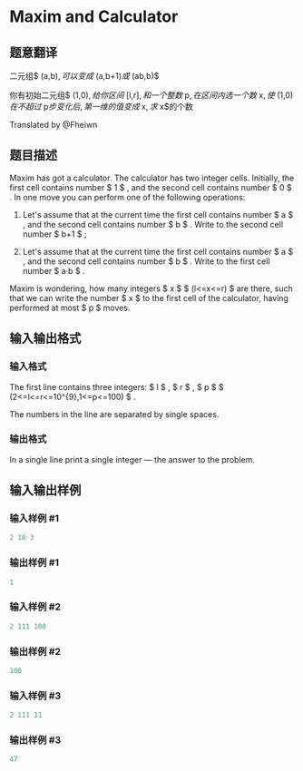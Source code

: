 # Maxim and Calculator

## 题意翻译

二元组$ (a,b)$,可以变成$ (a,b+1)$或$ (ab,b)$

你有初始二元组$ (1,0)$,给你区间$ [l,r]$,和一个整数$ p$,在区间内选一个数$ x$,使$ (1,0)$在不超过$ p$步变化后,第一维的值变成$ x$,求$ x$的个数

Translated by @Fheiwn

## 题目描述

Maxim has got a calculator. The calculator has two integer cells. Initially, the first cell contains number $ 1 $ , and the second cell contains number $ 0 $ . In one move you can perform one of the following operations:

1. Let's assume that at the current time the first cell contains number $ a $ , and the second cell contains number $ b $ . Write to the second cell number $ b+1 $ ;

2. Let's assume that at the current time the first cell contains number $ a $ , and the second cell contains number $ b $ . Write to the first cell number $ a·b $ .

Maxim is wondering, how many integers $ x $ $ (l<=x<=r) $ are there, such that we can write the number $ x $ to the first cell of the calculator, having performed at most $ p $ moves.

## 输入输出格式

### 输入格式

The first line contains three integers: $ l $ , $ r $ , $ p $ $ (2<=l<=r<=10^{9},1<=p<=100) $ .

The numbers in the line are separated by single spaces.

### 输出格式

In a single line print a single integer — the answer to the problem.

## 输入输出样例

### 输入样例 #1

```cpp
2 10 3

```
### 输出样例 #1

```cpp
1

```
### 输入样例 #2

```cpp
2 111 100

```
### 输出样例 #2

```cpp
106

```
### 输入样例 #3

```cpp
2 111 11

```
### 输出样例 #3

```cpp
47

```
